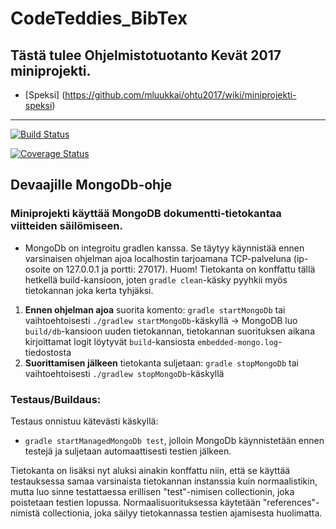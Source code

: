 # CodeTeddies_BibTex

## Tästä tulee Ohjelmistotuotanto Kevät 2017 miniprojekti.

* [Speksi] (https://github.com/mluukkai/ohtu2017/wiki/miniprojekti-speksi) 
 
---
[![Build Status](https://travis-ci.org/StarkasteBamse/CodeTeddies_BibTex.svg?branch=master)](https://travis-ci.org/StarkasteBamse/CodeTeddies_BibTex) 
 
[![Coverage Status](https://coveralls.io/repos/github/StarkasteBamse/CodeTeddies_BibTex/badge.svg?branch=master)](https://coveralls.io/github/StarkasteBamse/CodeTeddies_BibTex?branch=master)

## Devaajille MongoDb-ohje
### Miniprojekti käyttää MongoDB dokumentti-tietokantaa viitteiden säilömiseen.
* MongoDb on integroitu gradlen kanssa. Se täytyy käynnistää ennen varsinaisen ohjelman ajoa localhostin tarjoamana TCP-palveluna (ip-osoite on 127.0.0.1 ja portti: 27017).
Huom! Tietokanta on konffattu tällä hetkellä build-kansioon, joten ```gradle clean```-käsky pyyhkii myös tietokannan joka kerta tyhjäksi.

1. __Ennen ohjelman ajoa__ suorita komento: ```gradle startMongoDb``` tai vaihtoehtoisesti ```./gradlew startMongoDb```-käskyllä
   -> MongoDB luo ```build/db```-kansioon uuden tietokannan, tietokannan suorituksen aikana kirjoittamat logit löytyvät ```build```-kansiosta ```embedded-mongo.log```-tiedostosta
2. __Suorittamisen jälkeen__ tietokanta suljetaan: ```gradle stopMongoDb``` tai vaihtoehtoisesti ```./gradlew stopMongoDb```-käskyllä

### Testaus/Buildaus:
Testaus onnistuu kätevästi käskyllä: 
* ```gradle startManagedMongoDb test```, jolloin MongoDb käynnistetään ennen testejä ja suljetaan automaattisesti testien jälkeen. 

Tietokanta on lisäksi nyt aluksi ainakin konffattu niin, että se käyttää testauksessa samaa varsinaista tietokannan instanssia kuin normaalistikin, mutta luo sinne testattaessa erillisen "test"-nimisen collectionin, joka poistetaan testien lopussa. Normaalisuorituksessa käytetään "references"-nimistä collectionia, joka säilyy tietokannassa testien ajamisesta huolimatta. 
